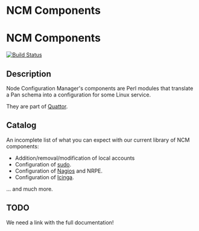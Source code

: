 NCM Components
==========

# NCM Components #

[![Build Status](https://jenkins1.ugent.be/job/NCM_components/badge/icon)](https://jenkins1.ugent.be/job/NCM_components/)

## Description ##

Node Configuration Manager's components are Perl modules that
translate a Pan schema into a configuration for some Linux service.

They are part of [Quattor](www.quattor.org).

## Catalog ##

An incomplete list of what you can expect with our current library of
NCM components:

* Addition/removal/modification of local accounts
* Configuration of [sudo](https://en.wikipedia.org/wiki/Sudo).
* Configuration of [Nagios](http://www.nagios.org) and NRPE.
* Configuration of [Icinga](http://www.icinga.org).

... and much more.

## TODO ##

We need a link with the full documentation!
